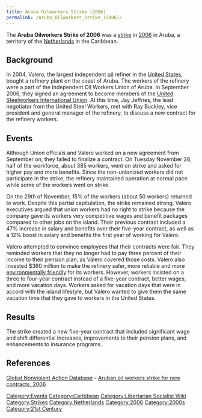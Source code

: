 ```yaml
---
title: Aruba Oilworkers Strike (2006)
permalink: /Aruba_Oilworkers_Strike_(2006)/
---
```


The **Aruba Oilworkers Strike of 2006** was a
[strike](List_of_Strikes "wikilink") in
[2006](Timeline_of_Libertarian_Socialism_in_the_Caribbean "wikilink") in
Aruba, a territory of the [Netherlands](Netherlands "wikilink") in the
Caribbean.

## Background

In 2004, Valero, the largest independent [oil](Fossil_Fuels "wikilink")
refiner in the [United States](United_States_of_America "wikilink"),
bought a refinery plant on the coast of Aruba. The workers of the
refinery were a part of the Independent Oil Workers Union of Aruba. In
September 2006, they signed an agreement to become members of the
[United Steelworkers International
Union](United_Steelworkers_International_Union "wikilink"). At this
time, Jay Jeffries, the lead negotiator from the United Steel Workers,
met with Ray Buckley, vice president and general manager of the
refinery, to discuss a new contract for the refinery workers.

## Events

Although Union officials and Valero worked on a new agreement from
September on, they failed to finalize a contract. On Tuesday November
28, half of the workforce, about 385 workers, went on strike and asked
for higher pay and more benefits. Since the non-unionized workers did
not participate in the strike, the refinery maintained operation at
normal pace while some of the workers went on strike.

On the 29th of November, 15% of the workers (about 50 workers) returned
to work. Despite this partial capitulation, the strike remained strong.
Valero executives argued that union workers had no right to strike
because the company gave its workers very competitive wages and benefit
packages compared to other jobs on the island. Their previous contract
included a 47% increase in salary and benefits over their five-year
contract, as well as a 12% boost in salary and benefits the first year
of working for Valero.

Valero attempted to convince employees that their contracts were fair.
They reminded workers that they no longer had to pay three percent of
their income to their pension plan, as Valero covered those costs.
Valero also invested \$360 million to make the refinery safer, more
reliable and more [environmentally
friendly](Environmentalism "wikilink") for its workers. However, workers
insisted on a three to four-year contract instead of a five-year
contract, better wages, and more vacation days. Workers asked for
vacation days that were in accord with the island lifestyle, but Valero
wanted to give them the same vacation time that they gave to workers in
the United States.

## Results

The strike created a new five-year contract that included significant
wage and shift differential increases, improvements to their pension
plans, and enhancements to insurance programs.

## References

[Global Nonviolent Action
Database](Global_Nonviolent_Action_Database "wikilink") - [Aruban oil
workers strike for new contracts,
2006](https://nvdatabase.swarthmore.edu/content/aruban-oil-workers-strike-new-contracts-2006)

[Category:Events](Category:Events "wikilink")
[Category:Caribbean](Category:Caribbean "wikilink")
[Category:Libertarian Socialist
Wiki](Category:Libertarian_Socialist_Wiki "wikilink")
[Category:Strikes](Category:Strikes "wikilink")
[Category:Netherlands](Category:Netherlands "wikilink")
[Category:2006](Category:2006 "wikilink")
[Category:2000s](Category:2000s "wikilink") [Category:21st
Century](Category:21st_Century "wikilink")